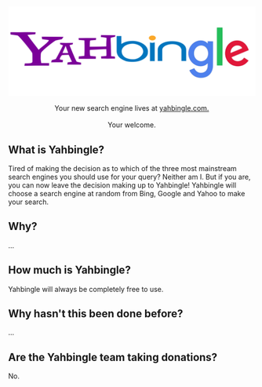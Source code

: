 <p align="center">
	<a alt="yahbingle logo" href="https://yahbingle.com">
  <img alt="yahbingle-logo" src="./static/img/yahbingle-logo.png" width="700"><a/>
</p>

<p align="center">
  Your new search engine lives at <a href="https://yahbingle.com">yahbingle.com.<a/>
  <br/>
  <br/>
  Your welcome.
</p>

## What is Yahbingle?

Tired of making the decision as to which of the three most mainstream search engines you should use for your query? Neither am I. But if you are, you can now leave the decision making up to Yahbingle! Yahbingle will choose a search engine at random from Bing, Google and Yahoo to make your search.

## Why?
...

## How much is Yahbingle?

Yahbingle will always be completely free to use.

## Why hasn't this been done before?
...

## Are the Yahbingle team taking donations?
No.
